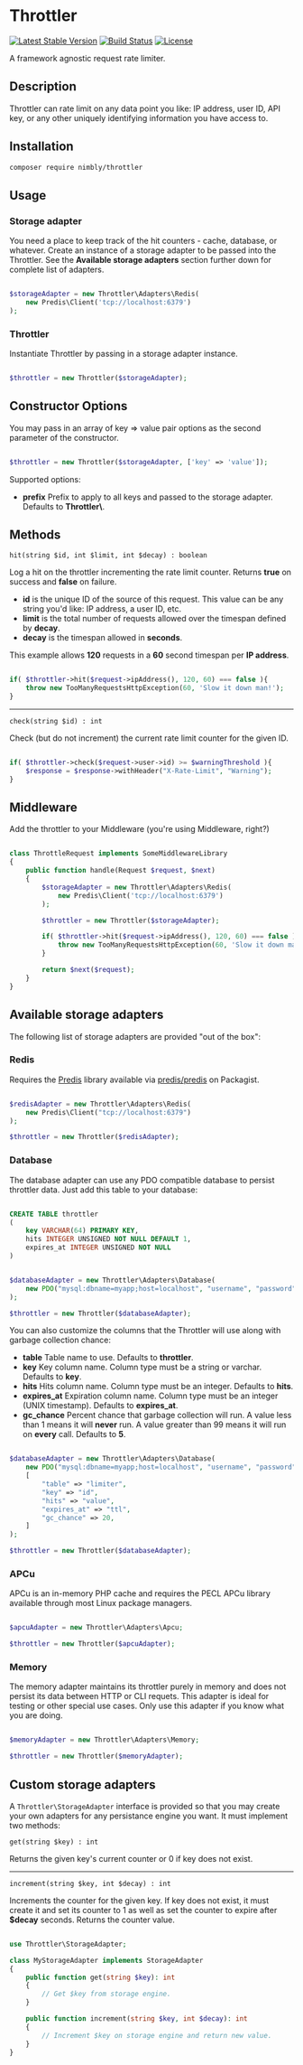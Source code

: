 # Throttler
[![Latest Stable Version](https://img.shields.io/packagist/v/nimbly/Throttler.svg?style=flat-square)](https://packagist.org/packages/nimbly/throttler)
[![Build Status](https://img.shields.io/travis/nimbly/Throttler.svg?style=flat-square)](https://travis-ci.org/nimbly/Throttler)
[![License](https://img.shields.io/github/license/nimbly/Throttler.svg?style=flat-square)](https://packagist.org/packages/nimbly/throttler)


A framework agnostic request rate limiter.

## Description
Throttler can rate limit on any data point you like: IP address, user ID, API key, or any other uniquely identifying information you have access to.

## Installation

```bash
composer require nimbly/throttler
```

## Usage

### Storage adapter
You need a place to keep track of the hit counters - cache, database, or whatever. Create an instance of
a storage adapter to be passed into the Throttler. See the **Available storage adapters** section further down for complete list of adapters.

```php

$storageAdapter = new Throttler\Adapters\Redis(
    new Predis\Client('tcp://localhost:6379')
);

```

### Throttler

Instantiate Throttler by passing in a storage adapter instance.

```php

$throttler = new Throttler($storageAdapter);

```

## Constructor Options

You may pass in an array of key => value pair options as the second parameter of the constructor.

```php

$throttler = new Throttler($storageAdapter, ['key' => 'value']);

```

Supported options:

* **prefix** Prefix to apply to all keys and passed to the storage adapter. Defaults to **Throttler\\**.

## Methods

```hit(string $id, int $limit, int $decay) : boolean```

Log a hit on the throttler incrementing the rate limit counter. Returns **true** on success and **false** on failure.

* **id** is the unique ID of the source of this request. This value can be any string you'd like: IP address, a user ID, etc.
* **limit** is the total number of requests allowed over the timespan defined by **decay**.
* **decay** is the timespan allowed in **seconds**.

This example allows **120** requests in a **60** second timespan per **IP address**.

```php

if( $throttler->hit($request->ipAddress(), 120, 60) === false ){
    throw new TooManyRequestsHttpException(60, 'Slow it down man!');
}

```

---

```check(string $id) : int```

Check (but do not increment) the current rate limit counter for the given ID.


```php

if( $throttler->check($request->user->id) >= $warningThreshold ){
    $response = $response->withHeader("X-Rate-Limit", "Warning");
}

```

## Middleware
Add the throttler to your Middleware (you're using Middleware, right?)

```php

class ThrottleRequest implements SomeMiddlewareLibrary
{
    public function handle(Request $request, $next)
    {
        $storageAdapter = new Throttler\Adapters\Redis(
            new Predis\Client('tcp://localhost:6379')
        );

        $throttler = new Throttler($storageAdapter);

        if( $throttler->hit($request->ipAddress(), 120, 60) === false ){
            throw new TooManyRequestsHttpException(60, 'Slow it down man!');
        }

        return $next($request);
    }
}

```

## Available storage adapters
The following list of storage adapters are provided "out of the box":

### Redis
Requires the [Predis](https://github.com/nrk/predis) library available via [predis/predis](https://packagist.org/packages/predis/predis) on Packagist.

```php

$redisAdapter = new Throttler\Adapters\Redis(
    new Predis\Client("tcp://localhost:6379")
);

$throttler = new Throttler($redisAdapter);

```

### Database
The database adapter can use any PDO compatible database to persist throttler data. Just add this table to your database:

```sql

CREATE TABLE throttler
(
    key VARCHAR(64) PRIMARY KEY,
    hits INTEGER UNSIGNED NOT NULL DEFAULT 1,
    expires_at INTEGER UNSIGNED NOT NULL
)

```

```php

$databaseAdapter = new Throttler\Adapters\Database(
    new PDO("mysql:dbname=myapp;host=localhost", "username", "password")
);

$throttler = new Throttler($databaseAdapter);

```


You can also customize the columns that the Throttler will use along with garbage collection chance:

* **table** Table name to use. Defaults to **throttler**.
* **key** Key column name. Column type must be a string or varchar. Defaults to **key**.
* **hits** Hits column name. Column type must be an integer. Defaults to **hits**.
* **expires_at** Expiration column name. Column type must be an integer (UNIX timestamp). Defaults to **expires_at**.
* **gc_chance** Percent chance that garbage collection will run. A value less than 1 means it will **never** run. A value greater than 99 means it will run on **every** call. Defaults to **5**.

```php

$databaseAdapter = new Throttler\Adapters\Database(
    new PDO("mysql:dbname=myapp;host=localhost", "username", "password"),
    [
        "table" => "limiter",
        "key" => "id",
        "hits" => "value",
        "expires_at" => "ttl",
        "gc_chance" => 20,
    ]
);

$throttler = new Throttler($databaseAdapter);

```

### APCu
APCu is an in-memory PHP cache and requires the PECL APCu library available through most Linux package managers.

```php

$apcuAdapter = new Throttler\Adapters\Apcu;

$throttler = new Throttler($apcuAdapter);

```

### Memory
The memory adapter maintains its throttler purely in memory and does not persist its data between HTTP or CLI requets. This adapter is ideal for testing or other special use cases. Only use this adapter if you know what you are doing.

```php

$memoryAdapter = new Throttler\Adapters\Memory;

$throttler = new Throttler($memoryAdapter);

```


## Custom storage adapters
A ```Throttler\StorageAdapter``` interface is provided so that you may create your own adapters for any persistance engine you want. It must implement two methods:

```get(string $key) : int```

Returns the given key's current counter or 0 if key does not exist.

---

```increment(string $key, int $decay) : int```

Increments the counter for the given key. If key does not exist, it must create it and set its counter to 1 as well as set the counter to expire after **$decay** seconds. Returns the counter value.


```php

use Throttler\StorageAdapter;

class MyStorageAdapter implements StorageAdapter
{
    public function get(string $key): int
    {
        // Get $key from storage engine.
    }

    public function increment(string $key, int $decay): int
    {
        // Increment $key on storage engine and return new value.
    }
}

```